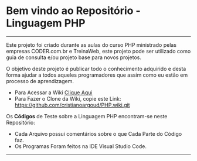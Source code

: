 # Bem vindo ao Repositório - Linguagem PHP
---
Este projeto foi criado durante as aulas do curso PHP ministrado pelas empresas CODER.com.br e TreinaWeb, este projeto pode ser utilizado como guia de consulta e/ou projeto base para novos projetos.

O objetivo deste projeto é publicar todo o conhecimento adquirido e desta forma ajudar a todos aqueles programadores que assim como eu estão em processo de aprendizagem.

   * Para Acessar a Wiki [Clique Aqui](https://github.com/cristianoargoud/PHP/wiki)
   * Para Fazer o Clone da Wiki, copie este Link: https://github.com/cristianoargoud/PHP.wiki.git
   
Os **Códigos** de Teste sobre a Linguagem PHP encontram-se neste Repositório:
   * Cada Arquivo possui comentários sobre o que Cada Parte do Código faz. 
   * Os Programas Foram feitos na IDE Visual Studio Code.
   
---
